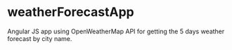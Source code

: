 # weatherForecastApp
Angular JS app using OpenWeatherMap API for getting the 5 days weather forecast by city name.
